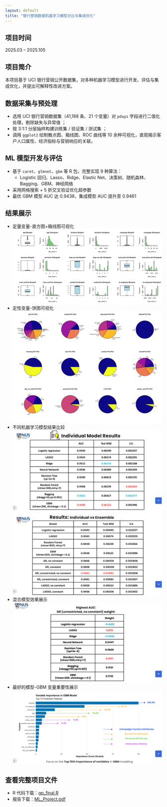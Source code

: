 ```yaml
---
layout: default
title: "银行营销数据机器学习模型对比与集成优化"
---
```


## 项目时间
2025.03 – 2025.105

## 项目简介
本项目基于 UCI 银行营销公开数据集，对多种机器学习模型进行开发、评估与集成优化，并提出可解释性改进方案。

## 数据采集与预处理
- 选用 UCI 银行营销数据集（41,188 条、21 个变量）对 `pdays` 字段进行二值化处理，剔除缺失与异常值 ； 
- 按 3:1:1 分层抽样构建训练集 / 验证集 / 测试集 ； 
- 调用 `ggplot2` 绘制散点图、箱线图、ROC 曲线等 10 余种可视化，直观揭示客户人口属性、经济指标与营销响应的关联。

## ML 模型开发与评估
- 基于 `caret`、`glmnet`、`gbm` 等 R 包，完整实现 9 种算法：  
  - Logistic 回归、Lasso、Ridge、Elastic Net、决策树、随机森林、Bagging、GBM、神经网络  
- 采用网格搜索 + 5 折交叉验证优化超参数  
- 最优 GBM 模型 AUC 达 0.9438，集成模型 AUC 提升至 0.9461  


## 结果展示
- 定量变量-直方图+箱线图可视化  
![模型性能比较 1](image/ML1.png)
- 定性变量-饼图可视化  
![模型性能比较 2](image/ML2.png)
- 不同机器学习模型结果比较 
![特征重要性分析](image/ML3.png)  
![各模型 ROC 曲线](image/ML4.png)
- 混合模型效果展示 
![集成模型效果](image/ML5.png)
- 最好的模型-GBM 变量重要性展示   
![模型可解释性分析](image/ML6.png)  

## 查看完整项目文件
- R 代码下载：[gp_final.R](code/gp_final.R)  
- 报告下载：[ML_Project.pdf](pdf/group2.pdf)  
